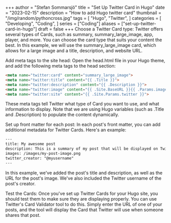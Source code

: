 +++
author = "Stefan Sommarsjö"
title = "Set Up Twitter Card in Hugo"
date = "2023-02-15"
description = "How to add Hugo twitter card"
thumbnail = "/img/random/pythoncross.jpg"
tags = [
    "Hugo",
	"Twitter",
]
categories = [
    "Developing",
    "Coding",
]
series = ["Coding"]
aliases = ["set-up-twitter-card-in-hugo"]
draft = false
+++
Choose a Twitter Card type: Twitter offers several types of Cards, such as summary, summary_large_image, app, player, and more. You can choose the card type that suits your content the best. In this example, we will use the summary_large_image card, which allows for a large image and a title, description, and website URL.

Add meta tags to the site head: Open the head.html file in your Hugo theme, and add the following meta tags to the head section:
<!--more-->


```html
<meta name="twitter:card" content="summary_large_image">
<meta name="twitter:title" content="{{ .Title }}">
<meta name="twitter:description" content="{{ .Description }}">
<meta name="twitter:image" content="{{ .Site.BaseURL }}{{ .Params.images }}">
<meta name="twitter:site" content="{{ .Site.Params.twitter }}">
```

These meta tags tell Twitter what type of Card you want to use, and what information to display. Note that we are using Hugo variables (such as .Title and .Description) to populate the content dynamically.

Set up front matter for each post: In each post's front matter, you can add additional metadata for Twitter Cards. Here's an example:
```html
---
title: My awesome post
description: This is a summary of my post that will be displayed on Twitter
images: /images/my-post-image.png
twitter_creator: "@myusername"
---
```

In this example, we've added the post's title and description, as well as the URL for the post's image. We've also included the Twitter username of the post's creator.

Test the Cards: Once you've set up Twitter Cards for your Hugo site, you should test them to make sure they are displaying properly. You can use Twitter's Card Validator tool to do this. Simply enter the URL of one of your posts, and the tool will display the Card that Twitter will use when someone shares that post.



